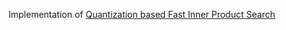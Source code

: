 Implementation of [Quantization based Fast Inner Product Search](https://www.jmlr.org/proceedings/papers/v51/guo16a.pdf)